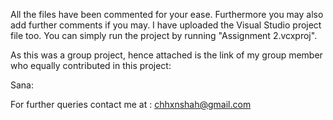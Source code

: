 
All the files have been commented for your ease. Furthermore you may also add further comments if you may. I have uploaded the Visual Studio project file too. You can simply run the project by running "Assignment 2.vcxproj".

As this was a group project, hence attached is the link of my group member who equally contributed in this project:

Sana: 

For further queries contact me at : chhxnshah@gmail.com
